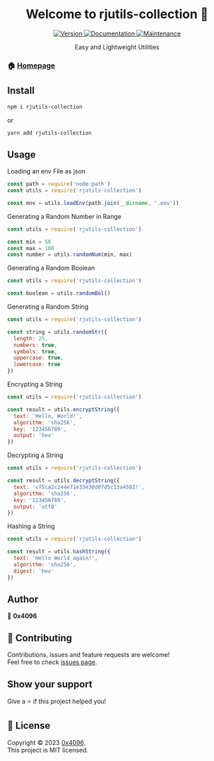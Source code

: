 <h1 align="center">Welcome to rjutils-collection 👋</h1>
<center>
  <a href="https://www.npmjs.com/package/rjutils-collection" target="_blank">
    <img alt="Version" src="https://img.shields.io/npm/v/rjutils-collection.svg">
  </a>
  <a href="https://github.com/rotvproHD/NPM_UTILS#readme" target="_blank">
    <img alt="Documentation" src="https://img.shields.io/badge/documentation-yes-brightgreen.svg" />
  </a>
  <a href="https://github.com/rotvproHD/NPM_UTILS/graphs/commit-activity" target="_blank">
    <img alt="Maintenance" src="https://img.shields.io/badge/Maintained%3F-yes-green.svg" />
  </a>

  Easy and Lightweight Utilities
</center>

### 🏠 [Homepage](https://github.com/rotvproHD/NPM_UTILS#readme)

## Install

```sh
npm i rjutils-collection
```

or

```sh
yarn add rjutils-collection
```

## Usage

Loading an env File as json
```js
const path = require('node:path')
const utils = require('rjutils-collection')

const env = utils.loadEnv(path.join(__dirname, '.env'))
```

Generating a Random Number in Range
```js
const utils = require('rjutils-collection')

const min = 50
const max = 100
const number = utils.randomNum(min, max)
```

Generating a Random Boolean
```js
const utils = require('rjutils-collection')

const boolean = utils.randomBol()
```

Generating a Random String
```js
const utils = require('rjutils-collection')

const string = utils.randomStr({
  length: 25,
  numbers: true,
  symbols: true,
  uppercase: true,
  lowercase: true
})
```

Encrypting a String
```js
const utils = require('rjutils-collection')

const result = utils.encryptString({
  text: 'Hello, World!',
  algorithm: 'sha256',
  key: '123456789',
  output: 'hex'
})
```

Decrypting a String
```js
const utils = require('rjutils-collection')

const result = utils.decryptString({
  text: 'cf5ca2c244e71e33e30d07d5c13a4502!',
  algorithm: 'sha256',
  key: '123456789',
  output: 'utf8'
})
```

Hashing a String
```js
const utils = require('rjutils-collection')

const result = utils.hashString({
  text: 'Hello World again!',
  algorithm: 'sha256',
  digest: 'hex'
})
```

## Author

👤 **0x4096**

## 🤝 Contributing

Contributions, issues and feature requests are welcome!<br />Feel free to check [issues page](https://github.com/rotvproHD/NPM_UTILS/issues). 

## Show your support

Give a ⭐️ if this project helped you!

## 📝 License

Copyright © 2023 [0x4096](https://github.com/rotvproHD).<br />
This project is MIT licensed.